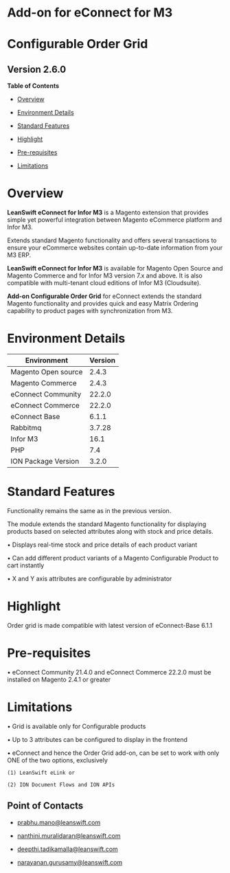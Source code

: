 Add-on for eConnect for M3
==========================

Configurable Order Grid
=======================

Version 2.6.0
-------------

**Table of Contents**

-   [Overview](#overview)

-   [Environment Details](#environment-details)

-   [Standard Features](#standard-features)

-   [Highlight](#highlight)

-   [Pre-requisites](#pre-requisites)

-   [Limitations](#limitations)


Overview
========

**LeanSwift eConnect for Infor M3** is a Magento extension that provides simple
yet powerful integration between Magento eCommerce platform and Infor M3.

Extends standard Magento functionality and offers several transactions to ensure
your eCommerce websites contain up-to-date information from your M3 ERP.

**LeanSwift eConnect for Infor M3** is available for Magento Open Source and
Magento Commerce and for Infor M3 version 7.x and above. It is also compatible
with multi-tenant cloud editions of Infor M3 (Cloudsuite).

**Add-on Configurable Order Grid** for eConnect extends the standard Magento
functionality and provides quick and easy Matrix Ordering capability to product
pages with synchronization from M3.


Environment Details
===================

| **Environment**     | **Version** |
|---------------------|-------------|
| Magento Open source | 2.4.3       |
| Magento Commerce    | 2.4.3       |
| eConnect Community  | 22.2.0      |
| eConnect Commerce   | 22.2.0      |
| eConnect Base       | 6.1.1       |
| Rabbitmq            | 3.7.28      |
| Infor M3            | 16.1        |
| PHP                 | 7.4         |
| ION Package Version | 3.2.0       |


Standard Features
=================

Functionality remains the same as in the previous version.

The module extends the standard Magento functionality for displaying products
based on selected attributes along with stock and price details.

• Displays real-time stock and price details of each product variant

• Can add different product variants of a Magento Configurable Product to cart
instantly

• X and Y axis attributes are configurable by administrator


Highlight
=========

Order grid is made compatible with latest version of eConnect-Base 6.1.1


Pre-requisites
==============

• eConnect Community 21.4.0 and eConnect Commerce 22.2.0 must be installed on Magento 2.4.1 or greater


Limitations
===========

• Grid is available only for Configurable products

• Up to 3 attributes can be configured to display in the frontend

• eConnect and hence the Order Grid add-on, can be set to work with only ONE of
the two options, exclusively

~~~~~~~~~~~~~~~~~~~~~~~~~~~~~~~~~~~~~~~~~~~~~~~~~~~~~~~~~~~~~~~~~~~~~~~~~~~~~~~~
(1) LeanSwift eLink or 

(2) ION Document Flows and ION APIs
~~~~~~~~~~~~~~~~~~~~~~~~~~~~~~~~~~~~~~~~~~~~~~~~~~~~~~~~~~~~~~~~~~~~~~~~~~~~~~~~


Point of Contacts
-----------------

-   <prabhu.mano@leanswift.com>

-   <nanthini.muralidaran@leanswift.com>

-   [deepthi.tadikamalla\@leanswift.com](mailto:deepthi@leanswift.com)

-   <narayanan.gurusamy@leanswift.com>
